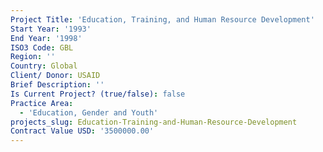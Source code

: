 ```yaml
---
Project Title: 'Education, Training, and Human Resource Development'
Start Year: '1993'
End Year: '1998'
ISO3 Code: GBL
Region: ''
Country: Global
Client/ Donor: USAID
Brief Description: ''
Is Current Project? (true/false): false
Practice Area:
  - 'Education, Gender and Youth'
projects_slug: Education-Training-and-Human-Resource-Development
Contract Value USD: '3500000.00'
---
```

